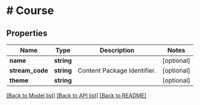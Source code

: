 # # Course

## Properties

Name | Type | Description | Notes
------------ | ------------- | ------------- | -------------
**name** | **string** |  | [optional] 
**stream_code** | **string** | Content Package Identifier. | [optional] 
**theme** | **string** |  | [optional] 

[[Back to Model list]](../../README.md#documentation-for-models) [[Back to API list]](../../README.md#documentation-for-api-endpoints) [[Back to README]](../../README.md)


